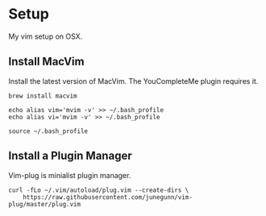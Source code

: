 # Setup

My vim setup on OSX.

## Install MacVim

Install the latest version of MacVim. The YouCompleteMe plugin requires it.

```
brew install macvim

echo alias vim='mvim -v' >> ~/.bash_profile
echo alias vi='mvim -v' >> ~/.bash_profile

source ~/.bash_profile
```

## Install a Plugin Manager

Vim-plug is minialist plugin manager.

```
curl -fLo ~/.vim/autoload/plug.vim --create-dirs \
    https://raw.githubusercontent.com/junegunn/vim-plug/master/plug.vim

```
